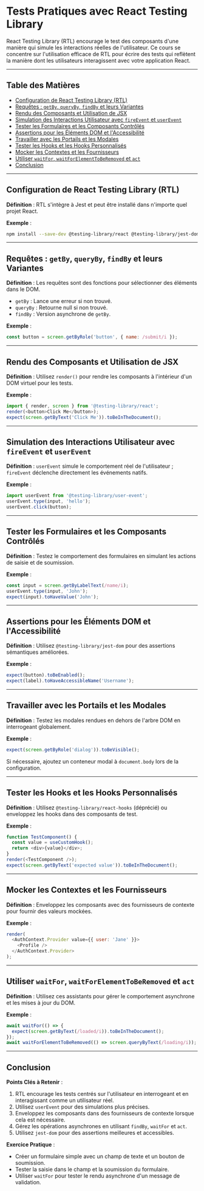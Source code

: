 
# Tests Pratiques avec React Testing Library

React Testing Library (RTL) encourage le test des composants d'une manière qui simule les interactions réelles de l'utilisateur. Ce cours se concentre sur l'utilisation efficace de RTL pour écrire des tests qui reflètent la manière dont les utilisateurs interagissent avec votre application React.

---

## Table des Matières

- [Configuration de React Testing Library (RTL)](#configuration-de-react-testing-library-rtl)
- [Requêtes : `getBy`, `queryBy`, `findBy` et leurs Variantes](#requetes-getby-queryby-findby-et-leurs-variantes)
- [Rendu des Composants et Utilisation de JSX](#rendu-des-composants-et-utilisation-de-jsx)
- [Simulation des Interactions Utilisateur avec `fireEvent` et `userEvent`](#simulation-des-interactions-utilisateur-avec-fireevent-et-userevent)
- [Tester les Formulaires et les Composants Contrôlés](#tester-les-formulaires-et-les-composants-controles)
- [Assertions pour les Éléments DOM et l'Accessibilité](#assertions-pour-les-elements-dom-et-laccessibilite)
- [Travailler avec les Portails et les Modales](#travailler-avec-les-portails-et-les-modales)
- [Tester les Hooks et les Hooks Personnalisés](#tester-les-hooks-et-les-hooks-personnalises)
- [Mocker les Contextes et les Fournisseurs](#mocker-les-contextes-et-les-fournisseurs)
- [Utiliser `waitFor`, `waitForElementToBeRemoved` et `act`](#utiliser-waitfor-waitforelementtoberemoved-et-act)
- [Conclusion](#conclusion)

---

## Configuration de React Testing Library (RTL)

**Définition** : RTL s'intègre à Jest et peut être installé dans n'importe quel projet React.

**Exemple** :
```bash
npm install --save-dev @testing-library/react @testing-library/jest-dom
```

---

## Requêtes : `getBy`, `queryBy`, `findBy` et leurs Variantes

**Définition** : Les requêtes sont des fonctions pour sélectionner des éléments dans le DOM.

- `getBy` : Lance une erreur si non trouvé.
- `queryBy` : Retourne null si non trouvé.
- `findBy` : Version asynchrone de `getBy`.

**Exemple** :
```js
const button = screen.getByRole('button', { name: /submit/i });
```

---

## Rendu des Composants et Utilisation de JSX

**Définition** : Utilisez `render()` pour rendre les composants à l'intérieur d'un DOM virtuel pour les tests.

**Exemple** :
```js
import { render, screen } from '@testing-library/react';
render(<button>Click Me</button>);
expect(screen.getByText('Click Me')).toBeInTheDocument();
```

---

## Simulation des Interactions Utilisateur avec `fireEvent` et `userEvent`

**Définition** : `userEvent` simule le comportement réel de l'utilisateur ; `fireEvent` déclenche directement les événements natifs.

**Exemple** :
```js
import userEvent from '@testing-library/user-event';
userEvent.type(input, 'hello');
userEvent.click(button);
```

---

## Tester les Formulaires et les Composants Contrôlés

**Définition** : Testez le comportement des formulaires en simulant les actions de saisie et de soumission.

**Exemple** :
```js
const input = screen.getByLabelText(/name/i);
userEvent.type(input, 'John');
expect(input).toHaveValue('John');
```

---

## Assertions pour les Éléments DOM et l'Accessibilité

**Définition** : Utilisez `@testing-library/jest-dom` pour des assertions sémantiques améliorées.

**Exemple** :
```js
expect(button).toBeEnabled();
expect(label).toHaveAccessibleName('Username');
```

---

## Travailler avec les Portails et les Modales

**Définition** : Testez les modales rendues en dehors de l'arbre DOM en interrogeant globalement.

**Exemple** :
```js
expect(screen.getByRole('dialog')).toBeVisible();
```

Si nécessaire, ajoutez un conteneur modal à `document.body` lors de la configuration.

---

## Tester les Hooks et les Hooks Personnalisés

**Définition** : Utilisez `@testing-library/react-hooks` (déprécié) ou enveloppez les hooks dans des composants de test.

**Exemple** :
```js
function TestComponent() {
  const value = useCustomHook();
  return <div>{value}</div>;
}
render(<TestComponent />);
expect(screen.getByText('expected value')).toBeInTheDocument();
```

---

## Mocker les Contextes et les Fournisseurs

**Définition** : Enveloppez les composants avec des fournisseurs de contexte pour fournir des valeurs mockées.

**Exemple** :
```js
render(
  <AuthContext.Provider value={{ user: 'Jane' }}>
    <Profile />
  </AuthContext.Provider>
);
```

---

## Utiliser `waitFor`, `waitForElementToBeRemoved` et `act`

**Définition** : Utilisez ces assistants pour gérer le comportement asynchrone et les mises à jour du DOM.

**Exemple** :
```js
await waitFor(() => {
  expect(screen.getByText(/loaded/i)).toBeInTheDocument();
});
await waitForElementToBeRemoved(() => screen.queryByText(/loading/i));
```

---

## Conclusion

**Points Clés à Retenir** :
1. RTL encourage les tests centrés sur l'utilisateur en interrogeant et en interagissant comme un utilisateur réel.
2. Utilisez `userEvent` pour des simulations plus précises.
3. Enveloppez les composants dans des fournisseurs de contexte lorsque cela est nécessaire.
4. Gérez les opérations asynchrones en utilisant `findBy`, `waitFor` et `act`.
5. Utilisez `jest-dom` pour des assertions meilleures et accessibles.

**Exercice Pratique** :
- Créer un formulaire simple avec un champ de texte et un bouton de soumission.
- Tester la saisie dans le champ et la soumission du formulaire.
- Utiliser `waitFor` pour tester le rendu asynchrone d'un message de validation.

